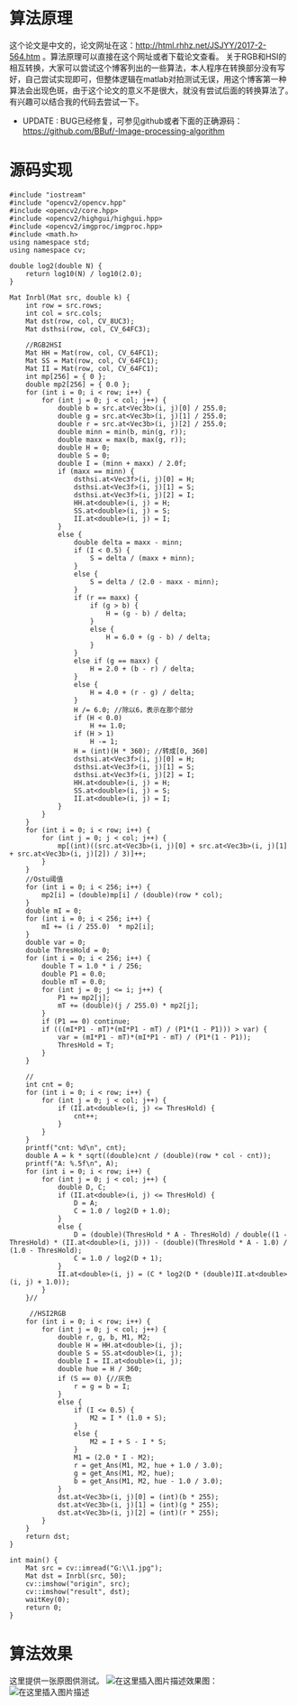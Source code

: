 # 算法原理
这个论文是中文的，论文网址在这：http://html.rhhz.net/JSJYY/2017-2-564.htm 。算法原理可以直接在这个网址或者下载论文查看。
关于RGB和HSI的相互转换，大家可以尝试这个博客列出的一些算法，本人程序在转换部分没有写好，自己尝试实现即可，但整体逻辑在matlab对拍测试无误，用这个博客第一种算法会出现色斑，由于这个论文的意义不是很大，就没有尝试后面的转换算法了。有兴趣可以结合我的代码去尝试一下。
- UPDATE : BUG已经修复，可参见github或者下面的正确源码：https://github.com/BBuf/-Image-processing-algorithm
# 源码实现

```
#include "iostream"
#include "opencv2/opencv.hpp"
#include <opencv2/core.hpp>
#include <opencv2/highgui/highgui.hpp>
#include <opencv2/imgproc/imgproc.hpp>
#include <math.h>
using namespace std;
using namespace cv;

double log2(double N) {
	return log10(N) / log10(2.0);
}

Mat Inrbl(Mat src, double k) {
	int row = src.rows;
	int col = src.cols;
	Mat dst(row, col, CV_8UC3);
	Mat dsthsi(row, col, CV_64FC3);

	//RGB2HSI
	Mat HH = Mat(row, col, CV_64FC1);
	Mat SS = Mat(row, col, CV_64FC1);
	Mat II = Mat(row, col, CV_64FC1);
	int mp[256] = { 0 };
	double mp2[256] = { 0.0 };
	for (int i = 0; i < row; i++) {
		for (int j = 0; j < col; j++) {
			double b = src.at<Vec3b>(i, j)[0] / 255.0;
			double g = src.at<Vec3b>(i, j)[1] / 255.0;
			double r = src.at<Vec3b>(i, j)[2] / 255.0;
			double minn = min(b, min(g, r));
			double maxx = max(b, max(g, r));
			double H = 0;
			double S = 0;
			double I = (minn + maxx) / 2.0f;
			if (maxx == minn) {
				dsthsi.at<Vec3f>(i, j)[0] = H;
				dsthsi.at<Vec3f>(i, j)[1] = S;
				dsthsi.at<Vec3f>(i, j)[2] = I;
				HH.at<double>(i, j) = H;
				SS.at<double>(i, j) = S;
				II.at<double>(i, j) = I;
			}
			else {
				double delta = maxx - minn;
				if (I < 0.5) {
					S = delta / (maxx + minn);
				}
				else {
					S = delta / (2.0 - maxx - minn);
				}
				if (r == maxx) {
					if (g > b) {
						H = (g - b) / delta;
					}
					else {
						H = 6.0 + (g - b) / delta;
					}
				}
				else if (g == maxx) {
					H = 2.0 + (b - r) / delta;
				}
				else {
					H = 4.0 + (r - g) / delta;
				}
				H /= 6.0; //除以6，表示在那个部分
				if (H < 0.0)
					H += 1.0;
				if (H > 1)
					H -= 1;
				H = (int)(H * 360); //转成[0, 360]
				dsthsi.at<Vec3f>(i, j)[0] = H;
				dsthsi.at<Vec3f>(i, j)[1] = S;
				dsthsi.at<Vec3f>(i, j)[2] = I;
				HH.at<double>(i, j) = H;
				SS.at<double>(i, j) = S;
				II.at<double>(i, j) = I;
			}
		}
	}
	for (int i = 0; i < row; i++) {
		for (int j = 0; j < col; j++) {
			mp[(int)((src.at<Vec3b>(i, j)[0] + src.at<Vec3b>(i, j)[1] + src.at<Vec3b>(i, j)[2]) / 3)]++;
		}
	}
	//Ostu阈值
	for (int i = 0; i < 256; i++) {
		mp2[i] = (double)mp[i] / (double)(row * col);
	}
	double mI = 0;
	for (int i = 0; i < 256; i++) {
		mI += (i / 255.0)  * mp2[i];
	}
	double var = 0;
	double ThresHold = 0;
	for (int i = 0; i < 256; i++) {
		double T = 1.0 * i / 256;
		double P1 = 0.0;
		double mT = 0.0;
		for (int j = 0; j <= i; j++) {
			P1 += mp2[j];
			mT += (double)(j / 255.0) * mp2[j];
		}
		if (P1 == 0) continue;
		if (((mI*P1 - mT)*(mI*P1 - mT) / (P1*(1 - P1))) > var) {
			var = (mI*P1 - mT)*(mI*P1 - mT) / (P1*(1 - P1));
			ThresHold = T;
		}
	}

	//
	int cnt = 0;
	for (int i = 0; i < row; i++) {
		for (int j = 0; j < col; j++) {
			if (II.at<double>(i, j) <= ThresHold) {
				cnt++;
			}
		}
	}
	printf("cnt: %d\n", cnt);
	double A = k * sqrt((double)cnt / (double)(row * col - cnt));
	printf("A: %.5f\n", A);
	for (int i = 0; i < row; i++) {
		for (int j = 0; j < col; j++) {
			double D, C;
			if (II.at<double>(i, j) <= ThresHold) {
				D = A;
				C = 1.0 / log2(D + 1.0);
			}
			else {
				D = (double)(ThresHold * A - ThresHold) / double((1 - ThresHold) * (II.at<double>(i, j))) - (double)(ThresHold * A - 1.0) / (1.0 - ThresHold);
				C = 1.0 / log2(D + 1);
			}
			II.at<double>(i, j) = (C * log2(D * (double)II.at<double>(i, j) + 1.0));
		}
	}//

	 //HSI2RGB
	for (int i = 0; i < row; i++) {
		for (int j = 0; j < col; j++) {
			double r, g, b, M1, M2;
			double H = HH.at<double>(i, j);
			double S = SS.at<double>(i, j);
			double I = II.at<double>(i, j);
			double hue = H / 360;
			if (S == 0) {//灰色
				r = g = b = I;
			}
			else {
				if (I <= 0.5) {
					M2 = I * (1.0 + S);
				}
				else {
					M2 = I + S - I * S;
				}
				M1 = (2.0 * I - M2);
				r = get_Ans(M1, M2, hue + 1.0 / 3.0);
				g = get_Ans(M1, M2, hue);
				b = get_Ans(M1, M2, hue - 1.0 / 3.0);
			}
			dst.at<Vec3b>(i, j)[0] = (int)(b * 255);
			dst.at<Vec3b>(i, j)[1] = (int)(g * 255);
			dst.at<Vec3b>(i, j)[2] = (int)(r * 255);
		}
	}
	return dst;
}

int main() {
	Mat src = cv::imread("G:\\1.jpg");
	Mat dst = Inrbl(src, 50);
	cv::imshow("origin", src);
	cv::imshow("result", dst);
	waitKey(0);
	return 0;
}
```
# 算法效果
这里提供一张原图供测试。
![在这里插入图片描述](https://img-blog.csdnimg.cn/20190128184321988.jpg?x-oss-process=image/watermark,type_ZmFuZ3poZW5naGVpdGk,shadow_10,text_aHR0cHM6Ly9ibG9nLmNzZG4ubmV0L2p1c3Rfc29ydA==,size_16,color_FFFFFF,t_70)效果图：
![在这里插入图片描述](https://img-blog.csdnimg.cn/20190213175958491.jpg?x-oss-process=image/watermark,type_ZmFuZ3poZW5naGVpdGk,shadow_10,text_aHR0cHM6Ly9ibG9nLmNzZG4ubmV0L2p1c3Rfc29ydA==,size_16,color_FFFFFF,t_70)